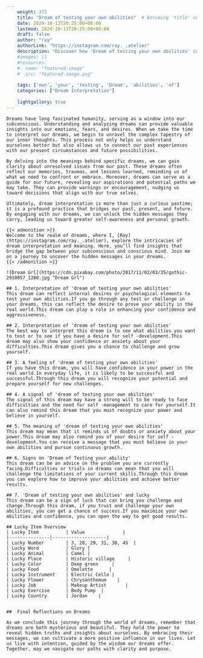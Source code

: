 ```yaml
---
    weight: 372
    title: "Dream of testing your own abilities"  # Assuming 'title' column exists
    date: 2024-10-13T20:25:00+08:00
    lastmod: 2024-10-13T20:25:00+08:00
    draft: false
    author: "ray"
    authorLink: "https://instagram.com/ray._.atelier"
    description: "Discover how 'Dream of testing your own abilities' can interpret your future and uncover its significant meanings in your life."
    #images: []
    #resources:
    #- name: "featured-image"
    #  src: "featured-image.png"
    
    tags: ['own', 'your', 'testing', 'Dream', 'abilities', 'of']
    categories: ["Dream Interpretation"]
    
    lightgallery: true
---
```

    
    Dreams have long fascinated humanity, serving as a window into our subconscious. Understanding and analyzing dreams can provide valuable insights into our emotions, fears, and desires. When we take the time to interpret our dreams, we begin to unravel the complex tapestry of our inner thoughts. This process not only helps us understand ourselves better but also allows us to connect our past experiences with our present circumstances and future possibilities.
    
    By delving into the meanings behind specific dreams, we can gain clarity about unresolved issues from our past. These dreams often reflect our memories, traumas, and lessons learned, reminding us of what we need to confront or embrace. Moreover, dreams can serve as a guide for our future, revealing our aspirations and potential paths we may take. They can provide warnings or encouragement, nudging us toward decisions that align with our true selves.
    
    Ultimately, dream interpretation is more than just a curious pastime; it is a profound practice that bridges our past, present, and future. By engaging with our dreams, we can unlock the hidden messages they carry, leading us toward greater self-awareness and personal growth.
    
    {{< admonition >}}
    Welcome to the realm of dreams, where I, [Ray](https://instagram.com/ray._.atelier), explore the intricacies of dream interpretation and meaning. Here, you’ll find insights that bridge the gap between your subconscious and conscious mind. Join me on a journey to uncover the hidden messages in your dreams.
    {{< /admonition >}}
    
    ![Dream Grl](https://cdn.pixabay.com/photo/2017/11/02/03/35/gothic-2910057_1280.jpg "Dream Grl")
    
    ## 1. Interpretation of 'dream of testing your own abilities'
    This dream can reflect internal desires or psychological elements to test your own abilities.If you go through any test or challenge in your dreams, this can reflect the desire to prove your ability in the real world.This dream can play a role in enhancing your confidence and aggressiveness.
    
    ## 2. Interpretation of 'dream of testing your own abilities'
    The best way to interpret this dream is to see what abilities you want to test or to see if you have a desire for self -development.This dream may also show your confidence or anxiety about your difficulties.This dream gives you a chance to challenge and grow yourself.
    
    ## 3. A feeling of 'dream of testing your own abilities'
    If you have this dream, you will have confidence in your power in the real world.In everyday life, it is likely to be successful and successful.Through this dream you will recognize your potential and prepare yourself for new challenges.
    
    ## 4. A signal of 'dream of testing your own abilities'
    The signal of this dream may have a strong will to be ready to face difficulties and the need for self -management to care for yourself.It can also remind this dream that you must recognize your power and believe in yourself.
    
    ## 5. The meaning of 'dream of testing your own abilities'
    This dream may mean that it reminds us of doubts or anxiety about your power.This dream may also remind you of your desire for self -development.You can receive a message that you must believe in your own abilities and pursue continuous growth.
    
    ## 6. Signs on 'Dream of Testing your ability'
    This dream can be an advice on the problem you are currently facing.Difficulties or trials in dreams can mean that you will challenge the limitations of your current skills.Through this dream you can explore how to improve your abilities and achieve better results.
    
    ## 7. 'Dream of testing your own abilities' and lucky
    This dream can be a sign of luck that can bring you challenge and change.Through this dream, if you trust and challenge your own abilities, you can get a chance of success.If you maximize your own abilities and confidence, you can open the way to get good results.
    
    ## Lucky Item Overview
    | Lucky Item          | Value              |
    |---------------|--------------------|
    | Lucky Number        | 3, 28, 29, 31, 38, 45  |
    | Lucky Word          | Glory |
    | Lucky Animal        | Camel |
    | Lucky Place         | Historic village     |
    | Lucky Color         | Deep green     |
    | Lucky Food          | Omelette      |
    | Lucky Instrument    | Electric Cello |
    | Lucky Flower        | Chrysanthemum    |
    | Lucky Job           | Makeup Artist       |
    | Lucky Exercise      | Body Pump  |
    | Lucky Country       | Jordan    |
    
    
    ##  Final Reflections on Dreams
    
    As we conclude this journey through the world of dreams, remember that dreams are both mysterious and beautiful. They hold the power to reveal hidden truths and insights about ourselves. By embracing their messages, we can cultivate a more positive influence in our lives. Let us live with intention, guided by the wisdom our dreams offer. Together, may we navigate our paths with clarity and purpose.
    